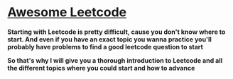 # [Awesome Leetcode](https://github.com/Wolf-Alexander/awesome-leetcode) 

**Starting with Leetcode is pretty difficult, cause you don't know where to start. And even if you have an exact topic you wanna practice you'll probably have problems to find a good leetcode question to start**

**So that's why I will give you a thorough introduction to Leetcode and all the different topics where you could start and how to advance**
